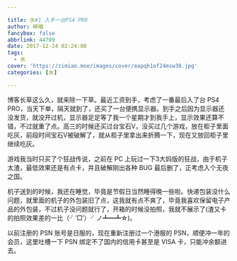 ```yaml
---

title: 水#1 入手一台PS4 PRO
author: 梓喵
fancybox: false
abbrlink: 44799
date: 2017-12-24 02:24:00
tags:
  - 水
cover: 'https://zimiao.moe/images/cover/eapqh1of24msw30.jpg'
categories: [水]

---
```


博客长草这么久，就来除一下草。最近工资到手，考虑了一番最后入了台 PS4 PRO，当天下单，隔天就到了，还买了一台便携显示器。到手之后因为显示器还没发货，就没开过机，显示器足足等了我一个星期才到我手上，显示效果还算不错，不过就重了点。高三的时候还买过台宝石V，没买过几个游戏，放在柜子里面吃灰，前段时间宝石V被破解了，就从柜子里拿出来折腾一下，现在又放回柜子里继续吃灰。

游戏我当时只买了个狂战传说，之前在 PC 上玩过一下3大妈版的狂战，由于机子太渣，最低效果还是有点卡，并且破解刚出各种 BUG 最后删了，正考虑入个无夜之国。

机子送到的时候，我还在睡觉，毕竟是节假日当然睡得晚一些啦。快递包装没什么问题，就里面的机子的外包装旧了点，这我就有点不爽了，毕竟我喜欢保留电子产品的外包装，不过机子没问题就行了，开箱的时候没拍照，我就不展示了(渣又卡的拍照效果差的一比（╯‵□′）╯ノ┻━┻☆)。

以前注册的 PSN 账号是日服的，现在重新注册过一个港服的 PSN，顺便冲一年的会员，这里吐槽一下 PSN 绑定不了国内的信用卡甚至是 VISA 卡，只能冲余额进去。

